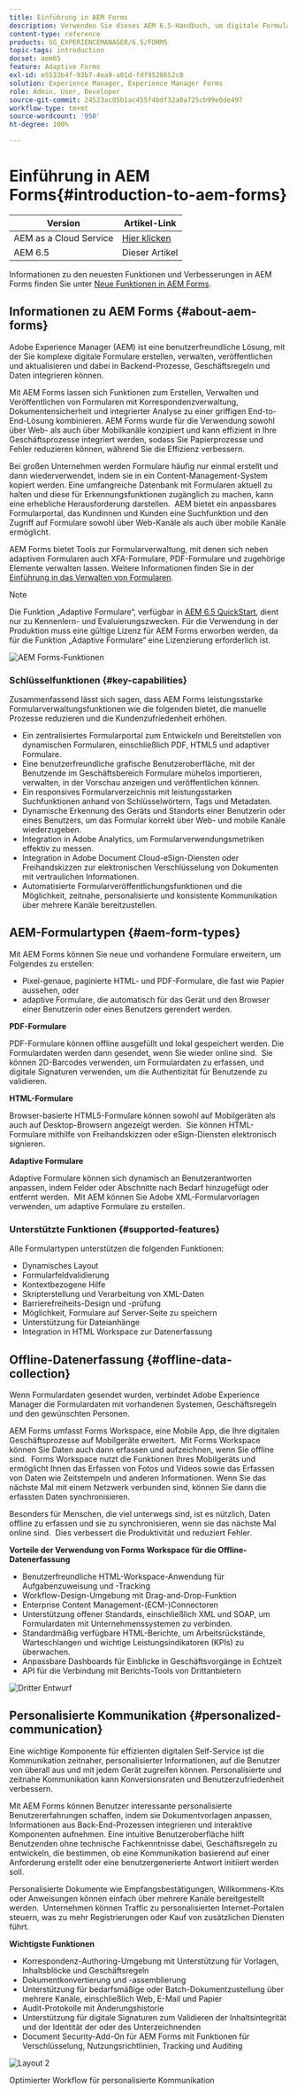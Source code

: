```yaml
---
title: Einführung in AEM Forms
description: Verwenden Sie dieses AEM 6.5-Handbuch, um digitale Formulare zu erstellen, zu verwalten, zu veröffentlichen und zu aktualisieren. Hier finden Sie Hilfe zur Installation, Aktualisierung und Konfiguration und erfahren, wie Sie adaptive Formulare erstellen können.
content-type: reference
products: SG_EXPERIENCEMANAGER/6.5/FORMS
topic-tags: introduction
docset: aem65
feature: Adaptive Forms
exl-id: e5533b4f-93b7-4ea9-a01d-fdf9528652c8
solution: Experience Manager, Experience Manager Forms
role: Admin, User, Developer
source-git-commit: 24523ac85b1ac455f4bdf32a0a725cb99e0de497
workflow-type: tm+mt
source-wordcount: '950'
ht-degree: 100%

---
```


# Einführung in AEM Forms{#introduction-to-aem-forms}

| Version | Artikel-Link |
| -------- | ---------------------------- |
| AEM as a Cloud Service | [Hier klicken](https://experienceleague.adobe.com/docs/experience-manager-cloud-service/content/forms/forms-overview/home.html?lang=de) |
| AEM 6.5 | Dieser Artikel |

Informationen zu den neuesten Funktionen und Verbesserungen in AEM Forms finden Sie unter [Neue Funktionen in AEM Forms](../../forms/using/whats-new.md).

## Informationen zu AEM Forms {#about-aem-forms}

Adobe Experience Manager (AEM) ist eine benutzerfreundliche Lösung, mit der Sie komplexe digitale Formulare erstellen, verwalten, veröffentlichen und aktualisieren und dabei in Backend-Prozesse, Geschäftsregeln und Daten integrieren können.

Mit AEM Forms lassen sich Funktionen zum Erstellen, Verwalten und Veröffentlichen von Formularen mit Korrespondenzverwaltung, Dokumentensicherheit und integrierter Analyse zu einer griffigen End-to-End-Lösung kombinieren. AEM Forms wurde für die Verwendung sowohl über Web- als auch über Mobilkanäle konzipiert und kann effizient in Ihre Geschäftsprozesse integriert werden, sodass Sie Papierprozesse und Fehler reduzieren können, während Sie die Effizienz verbessern.

Bei großen Unternehmen werden Formulare häufig nur einmal erstellt und dann wiederverwendet, indem sie in ein Content-Management-System kopiert werden. Eine umfangreiche Datenbank mit Formularen aktuell zu halten und diese für Erkennungsfunktionen zugänglich zu machen, kann eine erhebliche Herausforderung darstellen.  AEM bietet ein anpassbares Formularportal, das Kundinnen und Kunden eine Suchfunktion und den Zugriff auf Formulare sowohl über Web-Kanäle als auch über mobile Kanäle ermöglicht.

AEM Forms bietet Tools zur Formularverwaltung, mit denen sich neben adaptiven Formularen auch XFA-Formulare, PDF-Formulare und zugehörige Elemente verwalten lassen. Weitere Informationen finden Sie in der [Einführung in das Verwalten von Formularen](../../forms/using/introduction-managing-forms.md).

>[!NOTE]
>
>Die Funktion „Adaptive Formulare“, verfügbar in [AEM 6.5 QuickStart](https://experienceleague.adobe.com/docs/experience-manager-65/deploying/deploying/deploy.html?lang=de), dient nur zu Kennenlern- und Evaluierungszwecken. Für die Verwendung in der Produktion muss eine gültige Lizenz für AEM Forms erworben werden, da für die Funktion „Adaptive Formulare“ eine Lizenzierung erforderlich ist.

![AEM Forms-Funktionen](do-not-localize/4th-draft-updated.gif)

### Schlüsselfunktionen {#key-capabilities}

Zusammenfassend lässt sich sagen, dass AEM Forms leistungsstarke Formularverwaltungsfunktionen wie die folgenden bietet, die manuelle Prozesse reduzieren und die Kundenzufriedenheit erhöhen.

* Ein zentralisiertes Formularportal zum Entwickeln und Bereitstellen von dynamischen Formularen, einschließlich PDF, HTML5 und adaptiver Formulare.
* Eine benutzerfreundliche grafische Benutzeroberfläche, mit der Benutzende im Geschäftsbereich Formulare mühelos importieren, verwalten, in der Vorschau anzeigen und veröffentlichen können.
* Ein responsives Formularverzeichnis mit leistungsstarken Suchfunktionen anhand von Schlüsselwörtern, Tags und Metadaten.
* Dynamische Erkennung des Geräts und Standorts einer Benutzerin oder eines Benutzers, um das Formular korrekt über Web- und mobile Kanäle wiederzugeben.
* Integration in Adobe Analytics, um Formularverwendungsmetriken effektiv zu messen.
* Integration in Adobe Document Cloud-eSign-Diensten oder Freihandskizzen zur elektronischen Verschlüsselung von Dokumenten mit vertraulichen Informationen.
* Automatisierte Formularveröffentlichungsfunktionen und die Möglichkeit, zeitnahe, personalisierte und konsistente Kommunikation über mehrere Kanäle bereitzustellen.

## AEM-Formulartypen {#aem-form-types}

Mit AEM Forms können Sie neue und vorhandene Formulare erweitern, um Folgendes zu erstellen:

* Pixel-genaue, paginierte HTML- und PDF-Formulare, die fast wie Papier aussehen, oder
* adaptive Formulare, die automatisch für das Gerät und den Browser einer Benutzerin oder eines Benutzers gerendert werden.

**PDF-Formulare**

PDF-Formulare können offline ausgefüllt und lokal gespeichert werden. Die Formulardaten werden dann gesendet, wenn Sie wieder online sind.  Sie können 2D-Barcodes verwenden, um Formulardaten zu erfassen, und digitale Signaturen verwenden, um die Authentizität für Benutzende zu validieren.

**HTML-Formulare**

Browser-basierte HTML5-Formulare können sowohl auf Mobilgeräten als auch auf Desktop-Browsern angezeigt werden.  Sie können HTML-Formulare mithilfe von Freihandskizzen oder eSign-Diensten elektronisch signieren.

**Adaptive Formulare**

Adaptive Formulare können sich dynamisch an Benutzerantworten anpassen, indem Felder oder Abschnitte nach Bedarf hinzugefügt oder entfernt werden.  Mit AEM können Sie Adobe XML-Formularvorlagen verwenden, um adaptive Formulare zu erstellen.

### Unterstützte Funktionen {#supported-features}

Alle Formulartypen unterstützen die folgenden Funktionen:

* Dynamisches Layout
* Formularfeldvalidierung
* Kontextbezogene Hilfe
* Skripterstellung und Verarbeitung von XML-Daten
* Barrierefreiheits-Design und -prüfung
* Möglichkeit, Formulare auf Server-Seite zu speichern
* Unterstützung für Dateianhänge
* Integration in HTML Workspace zur Datenerfassung

## Offline-Datenerfassung {#offline-data-collection}

Wenn Formulardaten gesendet wurden, verbindet Adobe Experience Manager die Formulardaten mit vorhandenen Systemen, Geschäftsregeln und den gewünschten Personen.

AEM Forms umfasst Forms Workspace, eine Mobile App, die Ihre digitalen Geschäftsprozesse auf Mobilgeräte erweitert.  Mit Forms Workspace können Sie Daten auch dann erfassen und aufzeichnen, wenn Sie offline sind.  Forms Workspace nutzt die Funktionen Ihres Mobilgeräts und ermöglicht Ihnen das Erfassen von Fotos und Videos sowie das Erfassen von Daten wie Zeitstempeln und anderen Informationen. Wenn Sie das nächste Mal mit einem Netzwerk verbunden sind, können Sie dann die erfassten Daten synchronisieren.

Besonders für Menschen, die viel unterwegs sind, ist es nützlich, Daten offline zu erfassen und sie zu synchronisieren, wenn sie das nächste Mal online sind.  Dies verbessert die Produktivität und reduziert Fehler.

**Vorteile der Verwendung von Forms Workspace für die Offline-Datenerfassung**

* Benutzerfreundliche HTML-Workspace-Anwendung für Aufgabenzuweisung und -Tracking
* Workflow-Design-Umgebung mit Drag-and-Drop-Funktion
* Enterprise Content Management-(ECM-)Connectoren
* Unterstützung offener Standards, einschließlich XML und SOAP, um Formulardaten mit Unternehmenssystemen zu verbinden.
* Standardmäßig verfügbare HTML-Berichte, um Arbeitsrückstände, Warteschlangen und wichtige Leistungsindikatoren (KPIs) zu überwachen.
* Anpassbare Dashboards für Einblicke in Geschäftsvorgänge in Echtzeit
* API für die Verbindung mit Berichts-Tools von Drittanbietern

![Dritter Entwurf](do-not-localize/3rd-draft.gif)

## Personalisierte Kommunikation {#personalized-communication}

Eine wichtige Komponente für effizienten digitalen Self-Service ist die Kommunikation zeitnaher, personalisierter Informationen, auf die Benutzer von überall aus und mit jedem Gerät zugreifen können. Personalisierte und zeitnahe Kommunikation kann Konversionsraten und Benutzerzufriedenheit verbessern.

Mit AEM Forms können Benutzer interessante personalisierte Benutzererfahrungen schaffen, indem sie Dokumentvorlagen anpassen, Informationen aus Back-End-Prozessen integrieren und interaktive Komponenten aufnehmen. Eine intuitive Benutzeroberfläche hilft Benutzenden ohne technische Fachkenntnisse dabei, Geschäftsregeln zu entwickeln, die bestimmen, ob eine Kommunikation basierend auf einer Anforderung erstellt oder eine benutzergenerierte Antwort initiiert werden soll.

Personalisierte Dokumente wie Empfangsbestätigungen, Willkommens-Kits oder Anweisungen können einfach über mehrere Kanäle bereitgestellt werden.  Unternehmen können Traffic zu personalisierten Internet-Portalen steuern, was zu mehr Registrierungen oder Kauf von zusätzlichen Diensten führt.

**Wichtigste Funktionen**

* Korrespondenz-Authoring-Umgebung mit Unterstützung für Vorlagen, Inhaltsblöcke und Geschäftsregeln
* Dokumentkonvertierung und -assemblierung
* Unterstützung für bedarfsmäßige oder Batch-Dokumentzustellung über mehrere Kanäle, einschließlich Web, E-Mail und Papier
* Audit-Protokolle mit Änderungshistorie
* Unterstützung für digitale Signaturen zum Validieren der Inhaltsintegrität und der Identität der oder des Unterzeichnenden
* Document Security-Add-On für AEM Forms mit Funktionen für Verschlüsselung, Nutzungsrichtlinien, Tracking und Auditing

![Layout 2](do-not-localize/layout-02.png)

Optimierter Workflow für personalisierte Kommunikation

